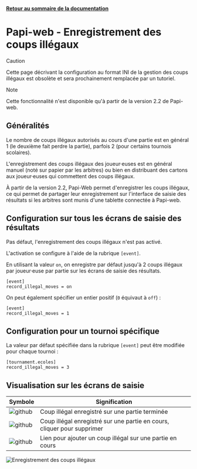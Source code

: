 **[Retour au sommaire de la documentation](../README.md)**

# Papi-web - Enregistrement des coups illégaux

> [!CAUTION]
> Cette page décrivant la configuration au format INI de la gestion des coups illégaux est obsolète et sera prochainement remplacée par un tutoriel.

> [!NOTE]
> Cette fonctionnalité n'est disponible qu'à partir de la version 2.2 de Papi-web.<br/>

## Généralités

Le nombre de coups illégaux autorisés au cours d'une partie est en général 1 (le deuxième fait perdre la partie), parfois 2 (pour certains tournois scolaires).

L'enregistrement des coups illégaux des joueur·euses est en général manuel (noté sur papier par les arbitres) ou bien en distribuant des cartons aux joueur·euses qui commettent des coups illégaux.

À partir de la version 2.2, Papi-Web permet d'enregistrer les coups illégaux, ce qui permet de partager leur enregistrement sur l'interface de saisie des résultats si les arbitres sont munis d'une tablette connectée à Papi-web.

## Configuration sur tous les écrans de saisie des résultats

Pas défaut, l'enregistrement des coups illégaux n'est pas activé.

L'activation se configure à l'aide de la rubrique `[event]`.

En utilisant la valeur `on`, on enregistre par défaut jusqu'à 2 coups illégaux par joueur·euse par partie sur les écrans de saisie des résultats.

```
[event]
record_illegal_moves = on
```

On peut également spécifier un entier positif (`0` équivaut à `off`) :

```
[event]
record_illegal_moves = 1
```

## Configuration pour un tournoi spécifique

La valeur par défaut spécifiée dans la rubrique `[event]` peut être modifiée pour chaque tournoi :

```
[tournament.ecoles]
record_illegal_moves = 3
```

## Visualisation sur les écrans de saisie

| Symbole                                                                    | Signification                                                           |
|----------------------------------------------------------------------------|-------------------------------------------------------------------------|
| ![github](https://icons.getbootstrap.com/assets/icons/file-fill.svg)       | Coup illégal enregistré sur une partie terminée                         |
| ![github](https://icons.getbootstrap.com/assets/icons/file-excel-fill.svg) | Coup illégal enregistré sur une partie en cours, cliquer pour supprimer |
| ![github](https://icons.getbootstrap.com/assets/icons/flag.svg)            | Lien pour ajouter un coup illégal sur une partie en cours               |

![Enregistrement des coups illégaux](images/illegal-moves.jpg)

